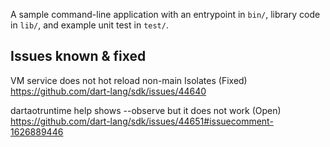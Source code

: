 A sample command-line application with an entrypoint in `bin/`, library code
in `lib/`, and example unit test in `test/`.


## Issues known & fixed

VM service does not hot reload non-main Isolates (Fixed)
https://github.com/dart-lang/sdk/issues/44640


dartaotruntime help shows --observe but it does not work (Open)
https://github.com/dart-lang/sdk/issues/44651#issuecomment-1626889446

